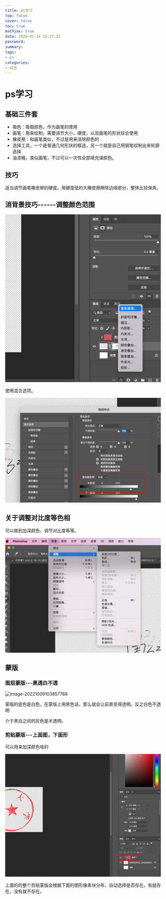 ```yaml
---
title: ps学习
top: false
cover: false
toc: true
mathjax: true
date: 2020-01-14 15:27:31
password:
summary:
tags:
- ps
categories:
- 综合
---
```

# ps学习



## 基础三件套

- 吸色：吸取颜色，作为画笔的使用
- 画笔：用来绘制，需要调节大小，硬度，以及画笔的形状综合使用
- 橡皮擦：和画笔类似，不过是用来消除颜色的
- 选择工具，一个是普通几何形状的框选，另一个就是自己用钢笔绘制出来轮廓选择
- 油漆桶，类似画笔，不过可以一次性全部填充谋颜色。



## 技巧

适当调节画笔橡皮擦的硬度。用硬度低的大橡皮擦擦除边缘部分，整体比较保真。





## 消背景技巧------调整颜色范围

![image-20221009110452976](https://raw.githubusercontent.com/kengerlwl/kengerlwl.github.io/master/image/84d663a0b038982740b9687a7d3fec01/a0d4360826c1aee50b09c42c8c804a07.png)

使用混合选项。

![image-20221009110523619](https://raw.githubusercontent.com/kengerlwl/kengerlwl.github.io/master/image/84d663a0b038982740b9687a7d3fec01/a4aa434fc6120f710a15f0579bf1c219.png)





## 关于调整对比度等色相

可以做到加深颜色，调节对比度等等。

![image-20221009110612289](https://raw.githubusercontent.com/kengerlwl/kengerlwl.github.io/master/image/84d663a0b038982740b9687a7d3fec01/d31c304ce686458ad9af1b6e61181f3b.png)







## 蒙版



### 图层蒙版---黑透白不透

![image-20221009103857768](https://raw.githubusercontent.com/kengerlwl/kengerlwl.github.io/master/image/84d663a0b038982740b9687a7d3fec01/6402b7be47c0e6cf9ae77ec55182e85c.png)

蒙版的底色是白色，在蒙版上用黑色话，那么就会让前景变得透明。反之白色不透明

介于黑白之间的灰色是半透明。

### 剪贴蒙版---上面图，下面形

可以用来加深颜色啥的

![image-20221009104558570](https://raw.githubusercontent.com/kengerlwl/kengerlwl.github.io/master/image/84d663a0b038982740b9687a7d3fec01/03f8e30852390016db00b92df5491204.png)



上面的的整个剪贴蒙版会根据下面的图形像素块分布，自动选择是否存在。有就存在，没有就不存在。





